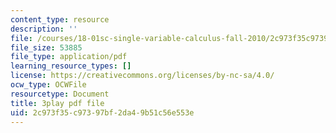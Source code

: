 ```yaml
---
content_type: resource
description: ''
file: /courses/18-01sc-single-variable-calculus-fall-2010/2c973f35c97397bf2da49b51c56e553e_YN7k_bXXggY.pdf
file_size: 53885
file_type: application/pdf
learning_resource_types: []
license: https://creativecommons.org/licenses/by-nc-sa/4.0/
ocw_type: OCWFile
resourcetype: Document
title: 3play pdf file
uid: 2c973f35-c973-97bf-2da4-9b51c56e553e
---
```

